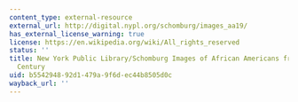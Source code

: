 ```yaml
---
content_type: external-resource
external_url: http://digital.nypl.org/schomburg/images_aa19/
has_external_license_warning: true
license: https://en.wikipedia.org/wiki/All_rights_reserved
status: ''
title: New York Public Library/Schomburg Images of African Americans from the 19th
  Century
uid: b5542948-92d1-479a-9f6d-ec44b8505d0c
wayback_url: ''
---
```

